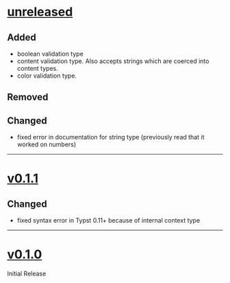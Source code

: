 # [unreleased](https://github.com/jamesxX/valakyrie/releases/tags/)
## Added
- boolean validation type
- content validation type. Also accepts strings which are coerced into content types.
- color validation type.
## Removed

## Changed
- fixed error in documentation for string type (previously read that it worked on numbers)
---

# [v0.1.1](https://github.com/jamesxX/valakyrie/releases/tags/v0.1.1)
## Changed
- fixed syntax error in Typst 0.11+ because of internal context type

---

# [v0.1.0](https://github.com/jamesxX/valakyrie/releases/tags/v0.1.0)
Initial Release
